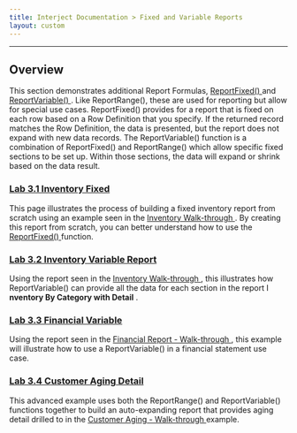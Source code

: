 ```yaml
---
title: Interject Documentation > Fixed and Variable Reports
layout: custom
---
```

* * *

##  **Overview**

This section demonstrates additional Report Formulas, [ ReportFixed() ](/wIndex/61702203.html) and [ ReportVariable() ](/wIndex/61702201.html) . Like ReportRange(), these are used for reporting but allow for special use cases. ReportFixed() provides for a report that is fixed on each row based on a Row Definition that you specify. If the returned record matches the Row Definition, the data is presented, but the report does not expand with new data records. The ReportVariable() function is a combination of ReportFixed() and ReportRange() which allow specific fixed sections to be set up. Within those sections, the data will expand or shrink based on the data result. 

###  [ Lab 3.1 Inventory Fixed ](/wGetStarted/L3.1-Inventory-Fixed_128429456.html)

This page illustrates the process of building a fixed inventory report from scratch using an example seen in the  [ Inventory Walk-through ](/wAbout/Inventory-Reports_128091499.html) . By creating this report from scratch, you can better understand how to use the [ ReportFixed() ](https://interject.atlassian.net/wiki/pages/viewpage.action?pageId=61702203) function. 

###  [ Lab 3.2 Inventory Variable Report ](/wGetStarted/L3.2-Inventory-Variable-Report_127872532.html)

Using the report seen in the [ Inventory Walk-through ](https://interject.atlassian.net/wiki/spaces/ID/pages/128091499/L2+Inventory+Reports) , this illustrates how ReportVariable() can provide all the data for each section in the report I **nventory By Category with Detail** . 

###  [ Lab 3.3 Financial Variable ](/wGetStarted/L3.3-Financial-Variable_128421724.html)

Using the report seen in the [ Financial Report - Walk-through ](/wAbout/Financial-Report_128091561.html) , this example will illustrate how to use a ReportVariable() in a financial statement use case. 

###  [ Lab 3.4 Customer Aging Detail ](/wGetStarted/L3.4-Customer-Aging-Detail_128429387.html)

This advanced example uses both the ReportRange() and ReportVariable() functions together to build an auto-expanding report that provides aging detail drilled to in the [ Customer Aging - Walk-through ](/wAbout/Customer-Aging_128091294.html) example. 
